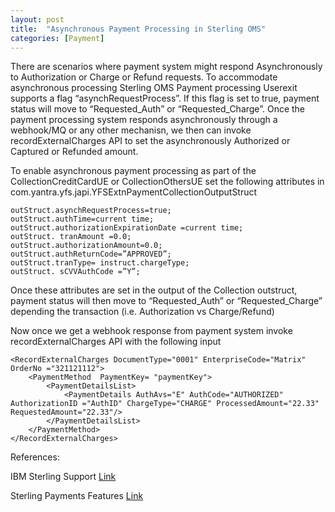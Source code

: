 ```yaml
---
layout: post
title:  "Asynchronous Payment Processing in Sterling OMS"
categories: [Payment]
---
```

There are scenarios where payment system might respond Asynchronously to Authorization or Charge or Refund requests. To accommodate asynchronous processing Sterling OMS Payment processing Userexit supports a flag “asynchRequestProcess”. If this flag is set to true, payment status will move to “Requested_Auth” or “Requested_Charge”. Once the payment processing system responds asynchronously through a webhook/MQ or any other mechanisn, we then can invoke recordExternalCharges API to set the asynchronously Authorized or Captured or Refunded amount.

To enable asynchronous payment processing as part of the CollectionCreditCardUE or CollectionOthersUE set the following attributes in com.yantra.yfs.japi.YFSExtnPaymentCollectionOutputStruct


```
outStruct.asynchRequestProcess=true;
outStruct.authTime=current time;
outStruct.authorizationExpirationDate =current time;
outStruct. tranAmount =0.0;
outStruct.authorizationAmount=0.0;
outStruct.authReturnCode=”APPROVED”;
outStruct.tranType= instruct.chargeType;
outStruct. sCVVAuthCode =”Y”;
```

Once these attributes are set in the output of the Collection outstruct, payment status will then move to “Requested_Auth” or “Requested_Charge” depending the transaction (i.e. Authorization vs Charge/Refund)

Now once we get a webhook response from payment system invoke recordExternalCharges API with the following input

```
<RecordExternalCharges DocumentType="0001" EnterpriseCode="Matrix" OrderNo ="321121112">
	<PaymentMethod  PaymentKey= "paymentKey">
		<PaymentDetailsList>
			<PaymentDetails AuthAvs="E" AuthCode="AUTHORIZED" AuthorizationID ="AuthID" ChargeType="CHARGE" ProcessedAmount="22.33" RequestedAmount="22.33"/>
		</PaymentDetailsList>
	</PaymentMethod>
</RecordExternalCharges>
```

References:

IBM Sterling Support [Link](http://www-01.ibm.com/support/docview.wss?uid=swg21563186)

Sterling Payments Features [Link](ftp://ftp.networking.ibm.com/software/is/b2b/education/August_27_2013_Sterling_Payments1.pdf)


 